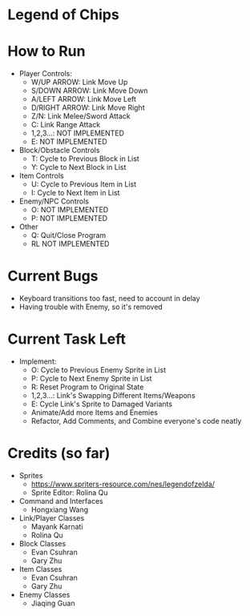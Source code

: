 # Legend of Chips

# How to Run
* Player Controls:
  - W/UP ARROW: Link Move Up
  - S/DOWN ARROW: Link Move Down
  - A/LEFT ARROW: Link Move Left
  - D/RIGHT ARROW: Link Move Right
  - Z/N: Link Melee/Sword Attack
  - C: Link Range Attack
  - 1,2,3...: NOT IMPLEMENTED
  - E: NOT IMPLEMENTED
* Block/Obstacle Controls
  - T: Cycle to Previous Block in List
  - Y: Cycle to Next Block in List
* Item Controls
  - U: Cycle to Previous Item in List
  - I: Cycle to Next Item in List
* Enemy/NPC Controls
  - O: NOT IMPLEMENTED
  - P: NOT IMPLEMENTED
* Other
  - Q: Quit/Close Program
  - RL NOT IMPLEMENTED

# Current Bugs
* Keyboard transitions too fast, need to account in delay
* Having trouble with Enemy, so it's removed

# Current Task Left
* Implement:
  - O: Cycle to Previous Enemy Sprite in List
  - P: Cycle to Next Enemy Sprite in List
  - R: Reset Program to Original State
  - 1,2,3...: Link's Swapping Different Items/Weapons
  - E: Cycle Link's Sprite to Damaged Variants
  - Animate/Add more Items and Enemies
  - Refactor, Add Comments, and Combine everyone's code neatly

# Credits (so far)
* Sprites
  - https://www.spriters-resource.com/nes/legendofzelda/
  - Sprite Editor: Rolina Qu
* Command and Interfaces
  - Hongxiang Wang
* Link/Player Classes
  - Mayank Karnati
  - Rolina Qu
* Block Classes
  - Evan Csuhran
  - Gary Zhu
* Item Classes
  - Evan Csuhran
  - Gary Zhu
* Enemy Classes
  - Jiaqing Guan
